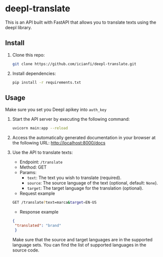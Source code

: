 # deepl-translate

This is an API built with FastAPI that allows you to translate texts using the deepl library.

## Install

1. Clone this repo:

    ```bash
   git clone https://github.com/icianfi/deepl-translate.git
   ```

2. Install dependencies:

    ```bash
   pip install -r requirements.txt
   ```

## Usage

Make sure you set you Deepl apikey into `auth_key`

1. Start the API server by executing the following command:

    ```bash
    uvicorn main:app --reload
    ```

2. Access the automatically generated documentation in your browser at the following URL: <http://localhost:8000/docs>
3. Use the API to translate texts:
    * Endpoint: `/translate`
    * Method: GET
    * Params:
      * `text`: The text you wish to translate (required).
      * `source`: The source language of the text (optional, default: `None`).
      * `target`: The target language for the translation (optional).
    * Request example

    ```bash
    GET /translate?text=marca&target=EN-US
    ```

   * Response example

   ```json
   {
    "translated": "brand"
    }
   ```

   Make sure that the source and target languages are in the supported language sets. You can find the list of supported languages in the source code.
